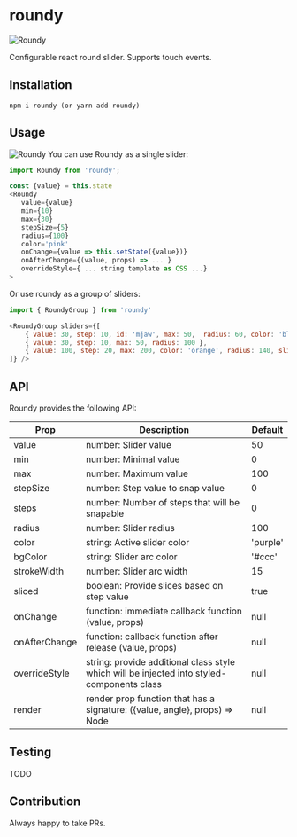 # roundy

<img src='https://github.com/themre/roundy/blob/master/roundy.png?raw=true' alt='Roundy'/>

Configurable react round slider. Supports touch events.

## Installation

```
npm i roundy (or yarn add roundy)
```

## Usage

<img src='https://github.com/themre/roundy/blob/master/roundy_example.jpg?raw=true' alt='Roundy'/>
You can use Roundy as a single slider:

```javascript
import Roundy from 'roundy';

const {value} = this.state
<Roundy
   value={value}
   min={10}
   max={30}
   stepSize={5}
   radius={100}
   color='pink'
   onChange={value => this.setState({value})}
   onAfterChange={(value, props) => ... }
   overrideStyle={ ... string template as CSS ...}
>
```

Or use roundy as a group of sliders:

```javascript
import { RoundyGroup } from 'roundy'

<RoundyGroup sliders={[
    { value: 30, step: 10, id: 'mjaw', max: 50,  radius: 60, color: 'blueviolet', onChange:(val, props) => console.log(props) },
    { value: 30, step: 10, max: 50, radius: 100 },
    { value: 100, step: 20, max: 200, color: 'orange', radius: 140, sliced: false, step: 1 }
]} />
```

## API

Roundy provides the following API:

| Prop | Description | Default |
| ------------- |-------------| -----|
| value | number: Slider value | 50 |
| min | number: Minimal value | 0 |
| max | number: Maximum value | 100 |
| stepSize | number: Step value to snap value | 0 |
| steps | number: Number of steps that will be snapable | 0 |
| radius | number: Slider radius | 100 |
| color | string: Active slider color | 'purple' |
| bgColor | string: Slider arc color | '#ccc' |
| strokeWidth | number: Slider arc width | 15 |
| sliced | boolean: Provide slices based on step value | true |
| onChange | function: immediate callback function (value, props) | null |
| onAfterChange | function: callback function after release (value, props) | null |
| overrideStyle | string: provide additional class style which will be injected into styled-components class | null |
| render | render prop function that has a signature: ({value, angle}, props) => Node | null |

## Testing
TODO

## Contribution
Always happy to take PRs.